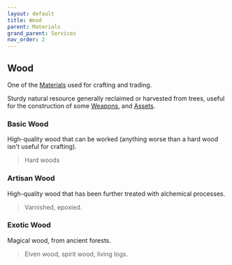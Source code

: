 ```yaml
---
layout: default
title: Wood
parent: Materials
grand_parent: Services
nav_order: 2
---
```

## Wood
One of the [Materials](Materials) used for crafting and trading.

Sturdy natural resource generally reclaimed or harvested from trees, useful for the construction of some [Weapons](Weapons), and [Assets](Assets).

### Basic Wood
High-quality wood that can be worked (anything worse than a hard wood isn't useful for crafting).

> Hard woods

### Artisan Wood
High-quality wood that has been further treated with alchemical processes.

> Varnished, epoxied.

### Exotic Wood
Magical wood, from ancient forests.

> Elven wood, spirit wood, living logs.